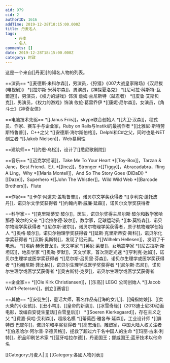 ```yaml
---
aid: 979
cid: 2
authorID: 1616
addTime: 2019-12-28T18:15:00.000Z
title: 丹麦名人
tags:
    - 丹麦
    - 名人
comments: []
date: 2019-12-28T18:15:00.000Z
category: 时政
---
```


这是一个来自\[\[丹麦\]\]的知名人物的列表。

\==演员== \*\[\[麦德斯·米科尔森\]\]，男演员，《狩猎》《007大战皇家赌场》《汉尼拔 (电视剧)》 \*\[\[拉尔斯·米科尔森\]\]，男演员，《神探夏洛克》 \*\[\[尼可拉·科斯特-瓦爾道\]\]，男演员，《权力的游戏》饰演 詹姆·兰尼斯特（弑君者） \*\[\[皮鲁·艾斯贝克\]\]，男演员，《权力的游戏》饰演 攸伦·葛雷乔伊 \*\[\[康妮·尼尔森\]\]，女演员，《角斗士》《神奇女侠》

\==电脑技术先驱== \*\[\[Janus Friis\]\]，skype联合创始人 \*\[\[大卫·汉森\]\]，程式员、作家、赛车手与企业家，Ruby on Rails与Instiki的最初作者 \*\[\[比雅尼·斯特劳斯特鲁普\]\]，C++之父 \*\[\[安德斯·海尔斯伯格\]\]，Delphi和C#之父，同时也是·NET创立者 \*\[\[Jakob Nielsen\]\]，Web易用性

\==建筑师== \*\[\[约恩·乌松\]\]，设计了\[\[悉尼歌剧院\]\]

\==音乐== \*\[\[迈克学摇滚\]\]，Take Me To Your Heart \*\[\[Toy-Box\]\]，Tarzan & Jane，Best Friend，E.t. \*\[\[Inez\]\]，Stronger \*\[\[Tiggy\]\]，Abracadabra，Ring A Ling，Why \*\[\[Maria Montell\]\]，And So The Story Goes (DiDaDi) \*\[\[Daze\]\]，Superhero \*\[\[John The Whistler\]\]，Wild Wild Web \*\[\[Barcode Brothers\]\]，Flute

\==作家== \*\[\[卡尔·阿道夫·盖勒鲁普\]\]，诺贝尔文学奖获得者 \*\[\[亨利克·蓬托皮丹\]\]，诺贝尔文学奖获得者 \*\[\[约翰内斯·威廉·延森\]\]，诺贝尔文学奖获得者

\==科学家== \*\[\[克里斯蒂安·玻尔\]\]，医生，诺贝尔奖得主尼尔斯·玻尔和数学家哈那德·玻尔的父亲 \*\[\[哈拉尔德·玻尔\]\]，数学家，足球运动员 \*\[\[本·莫特森\]\]，诺贝尔物理学奖获得者 \*\[\[尼尔斯·玻尔\]\]，诺贝尔物理学奖获得者，原子核物理学创始人 \*\[\[奥格·玻尔\]\]，诺贝尔物理学奖获得者 \*\[\[延斯·克里斯蒂安·斯科\]\]，诺贝尔化学奖获得者 \*\[\[汉斯·奥斯特\]\]，发现了铝元素。 \*\[\[Wilhelm Hellesen\]\]，发明了干电池。 \*\[\[埃纳·赫茨普龙\]\]，天文学家 \*\[\[英厄·莱曼\]\]，女地震学家 \*\[\[尼古拉斯·斯坦诺\]\]，地质学家 \*\[\[奥勒·罗默\]\]，天文学家，首次测定光速 \*\[\[亨利克·达姆\]\]，诺贝尔生理学或医学奖获得者 \*\[\[尼尔斯·吕贝里·芬森\]\]，诺贝尔生理学或医学奖获得者 \*\[\[约翰尼斯·菲比格\]\]，诺贝尔生理学或医学奖获得者 \*\[\[尼尔斯·杰尼\]\]，诺贝尔生理学或医学奖获得者 \*\[\[奥古斯特·克罗\]\]，诺贝尔生理学或医学奖获得者

\==企业家== \*\[\[Ole Kirk Christiansen\]\]，\[\[乐高\]\] LEGO 公司创始人 \*\[\[Jacob Wolff-Petersen\]\]，创立\[\[赛睿\]\]

\==其他== \*\[\[安徒生\]\]，童话大师，著名作品有\[\[海的女儿\]\]、\[\[拇指姑娘\]\]、\[\[卖火柴的小女孩\]\]、\[\[丑小鸭\]\]、\[\[皇帝的新装\]\]、\[\[冰雪奇缘\]\]（2013迪士尼3D动画电影，改编自安徒生童话\[\[白雪皇后\]\]） \*\[\[Soeren Kierkegaard\]\]，存在主义之父 \*\[\[費嘉·貝哈·艾利森\]\]，超级名模 \*\[\[蒂莫西·雅各布·延森\]\]，工业设计师 \*\[\[腓特烈·巴耶尔\]\]，诺贝尔和平奖获得者 \*\[\[高志活\]\]，雕塑家，中国大陆人权关注者 \*\[\[伯恩哈尔·阿尔普·辛德贝格\]\]，拯救了超过六千名中国人的生命 \*\[\[玛丽·古米·利特\]\]，织品印刷艺术家 \*\[\[蓝牙哈拉尔德\]\]，丹麦国王；挪威国王;蓝牙技术以他命名

\[\[Category:丹麦人| \]\] \[\[Category:各國人物列表\]\]
